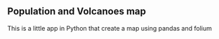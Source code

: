 ## Population and Volcanoes map

This is a little app in Python that create a map using pandas and folium